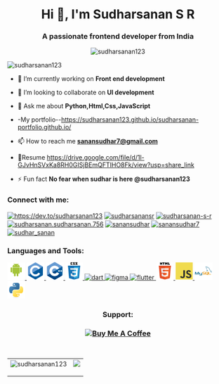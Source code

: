 <h1 align="center">Hi 👋, I'm Sudharsanan S R</h1>
<h3 align="center">A passionate frontend developer from India</h3>

<p align="center"> <img src="https://komarev.com/ghpvc/?username=sudharsanan123&label=Profile%20views&color=0e75b6&style=flat" alt="sudharsanan123" /> </p>

<p align="left"> <img src="https://github-profile-trophy.vercel.app/?username=sudharsanan123" alt="sudharsanan123" /></a> </p>

- 🔭 I’m currently working on **Front end development**

- 👯 I’m looking to collaborate on **UI development**

- 💬 Ask me about **Python,Html,Css,JavaScript**

- -My portfolio--https://sudharsanan123.github.io/sudharsanan-portfolio.github.io/

- 📫 How to reach me **sanansudhar7@gmail.com**

- 📄Resume https://drive.google.com/file/d/1l-GJvHnSVxKa8RH0GISjBEmQFTIHO8Fk/view?usp=share_link

- ⚡ Fun fact **No fear when sudhar is here @sudharsanan123**

<h3 align="left">Connect with me:</h3>
<p align="left">
<a href="https://dev.to/https://dev.to/sudharsanan123" target="blank"><img align="center"  alt="https://dev.to/sudharsanan123" 
                                                                           src="https://raw.githubusercontent.com/rahuldkjain/github-profile-readme-generator/master/src/images/icons/Social/devto.svg"height="30" width="40" /></a>
<a href="https://twitter.com/sudharsanansr" target="blank"><img align="center" src="https://raw.githubusercontent.com/rahuldkjain/github-profile-readme-generator/master/src/images/icons/Social/twitter.svg" alt="sudharsanansr" height="30" width="40" /></a>
<a href="https://linkedin.com/in/sudharsanan-s-r" target="blank"><img align="center" src="https://raw.githubusercontent.com/rahuldkjain/github-profile-readme-generator/master/src/images/icons/Social/linked-in-alt.svg" alt="sudharsanan-s-r" height="30" width="40" /></a>
<a href="https://fb.com/sudharsanan.sudharsanan.756" target="blank"><img align="center" src="https://raw.githubusercontent.com/rahuldkjain/github-profile-readme-generator/master/src/images/icons/Social/facebook.svg" alt="sudharsanan.sudharsanan.756" height="30" width="40" /></a>
<a href="https://www.codechef.com/users/sanansudhar" target="blank"><img align="center" src="https://cdn.jsdelivr.net/npm/simple-icons@3.1.0/icons/codechef.svg" alt="sanansudhar" height="30" width="40" /></a>
<a href="https://www.hackerrank.com/sanansudhar7" target="blank"><img align="center" src="https://raw.githubusercontent.com/rahuldkjain/github-profile-readme-generator/master/src/images/icons/Social/hackerrank.svg" alt="sanansudhar7" height="30" width="40" /></a>
<a href="https://www.leetcode.com/sudhar_sanan" target="blank"><img align="center" src="https://raw.githubusercontent.com/rahuldkjain/github-profile-readme-generator/master/src/images/icons/Social/leet-code.svg" alt="sudhar_sanan" height="30" width="40" /></a>
</p>

<h3 align="left">Languages and Tools:</h3>
<p align="left"> <a href="https://developer.android.com" target="_blank" rel="noreferrer"> <img src="https://raw.githubusercontent.com/devicons/devicon/master/icons/android/android-original-wordmark.svg" alt="android" width="40" height="40"/> </a> <a href="https://www.cprogramming.com/" target="_blank" rel="noreferrer"> <img src="https://raw.githubusercontent.com/devicons/devicon/master/icons/c/c-original.svg" alt="c" width="40" height="40"/> </a> <a href="https://www.w3schools.com/cpp/" target="_blank" rel="noreferrer"> <img src="https://raw.githubusercontent.com/devicons/devicon/master/icons/cplusplus/cplusplus-original.svg" alt="cplusplus" width="40" height="40"/> </a> <a href="https://www.w3schools.com/css/" target="_blank" rel="noreferrer"> <img src="https://raw.githubusercontent.com/devicons/devicon/master/icons/css3/css3-original-wordmark.svg" alt="css3" width="40" height="40"/> </a> <a href="https://dart.dev" target="_blank" rel="noreferrer"> <img src="https://www.vectorlogo.zone/logos/dartlang/dartlang-icon.svg" alt="dart" width="40" height="40"/> </a> <a href="https://www.figma.com/" target="_blank" rel="noreferrer"> <img src="https://www.vectorlogo.zone/logos/figma/figma-icon.svg" alt="figma" width="40" height="40"/> </a> <a href="https://flutter.dev" target="_blank" rel="noreferrer"> <img src="https://www.vectorlogo.zone/logos/flutterio/flutterio-icon.svg" alt="flutter" width="40" height="40"/> </a> <a href="https://www.w3.org/html/" target="_blank" rel="noreferrer"> <img src="https://raw.githubusercontent.com/devicons/devicon/master/icons/html5/html5-original-wordmark.svg" alt="html5" width="40" height="40"/> </a> <a href="https://developer.mozilla.org/en-US/docs/Web/JavaScript" target="_blank" rel="noreferrer"> <img src="https://raw.githubusercontent.com/devicons/devicon/master/icons/javascript/javascript-original.svg" alt="javascript" width="40" height="40"/> </a> <a href="https://www.mysql.com/" target="_blank" rel="noreferrer"> <img src="https://raw.githubusercontent.com/devicons/devicon/master/icons/mysql/mysql-original-wordmark.svg" alt="mysql" width="40" height="40"/> </a> <a href="https://www.python.org" target="_blank" rel="noreferrer"> <img src="https://raw.githubusercontent.com/devicons/devicon/master/icons/python/python-original.svg" alt="python" width="40" height="40"/> </a> </p>

<h3 align="center">Support:</h3>
<h3 align="center"><a href="https://www.buymeacoffee.com/sanansudhau" target="_blank"><img src="https://cdn.buymeacoffee.com/buttons/default-orange.png" alt="Buy Me A Coffee" height="55" width="174"></a></h3>
<br>
<table>
  <tr>
    <td><img src="https://github-readme-streak-stats.herokuapp.com/?user=sudharsanan123&" alt="sudharsanan123" /></p></td>
    <td><picture>
<source 
  srcset="https://github-readme-stats.vercel.app/api?username=sudharsanan123&show_icons=true&theme=dark"
  media="(prefers-color-scheme: dark)"
/>
<source
  srcset="https://github-readme-stats.vercel.app/api?username=sudharsanan123&show_icons=true"
  media="(prefers-color-scheme: light), (prefers-color-scheme: no-preference)"
/>
<img src="https://github-readme-stats.vercel.app/api?username=sudharsanan123&show_icons=true" />

</picture></td>
  </tr>
</table>

